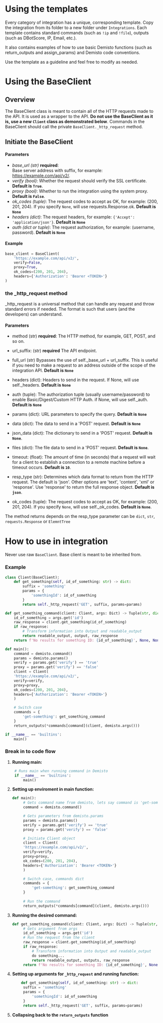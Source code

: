 # Using the templates

Every category of integration has a unique, corresponding template. Copy the integration from its folder to a new folder under `Integrations`.
Each template contains standard commands (such as `!ip` and `!file`), outputs (such as DBotScore, IP, Email, etc.).

It also contains examples of how to use basic Demisto functions (such as return_outputs and assign_params) and Demisto code conventions.

Use the template as a guideline and feel free to modify as needed.

# Using the BaseClient

## Overview

The BaseClient class is meant to contain all of the HTTP requests made to the API. It is used as a wrapper to the API. **Do not use the BaseClient as it is, use a new `Client` class as demonstrated below**.
Commands in the BaseClient should call the private `BaseClient._http_request` method.

## Initiate the BaseClient

#### Parameters

* *base_url (str)* **required**:  
    Base server address with suffix, for example: https://example.com/api/v2/.
* *verify (bool)*:
    Whether the request should verify the SSL certificate. **Default is `True`**.
* *proxy (bool)*:
    Whether to run the integration using the system proxy. **Default is `False`**.
* *ok_codes (tuple)*:
    The request codes to accept as OK, for example: (200, 201, 204).
    If you specify `None`, will use requests.Response.ok. **Default is `None`**
* *headers (dict)*:
    The request headers, for example: `{'Accept': 'application/json'}`.
    **Default is `None`**
* *auth (dict or tuple)*:
    The request authorization, for example: (username, password).
    **Default is `None`**

#### Example

```python
base_client = BaseClient(
    'https://example.com/api/v2/',
    verify=False,
    proxy=True,
    ok_codes=(200, 201, 204),
    headers={'Authorization': 'Bearer <TOKEN>'}
)
```

### **the _http_request method**

_http_request is a universal method that can handle any request and throw standard errors if needed. The format is such that users (and the developers) can understand.

#### Parameters

* method (str) **required**:
    The HTTP method, for example, GET, POST, and so on.

* url_suffix: (str) **required**
    The API endpoint.

* full_url (str)
    Bypasses the use of self._base_url + url_suffix. This is useful if you need to
    make a request to an address outside of the scope of the integration
    API. **Default is `None`**

* headers (dict):
    Headers to send in the request. If None, will use self._headers. **Default is `None`**

* auth (tuple):
    The authorization tuple (usually username/password) to enable Basic/Digest/Custom HTTP Auth.
    if None, will use self._auth. **Default is `None`**

* params (dict):
    URL parameters to specify the query. **Default is `None`**

* data (dict):
    The data to send in a 'POST' request. **Default is `None`**

* json_data (dict):
    The dictionary to send in a 'POST' request. **Default is `None`**.

* files (dict):
    The file data to send in a 'POST' request. **Default is `None`**.

* timeout: (float):
    The amount of time (in seconds) that a request will wait for a client to establish a connection to a remote machine before a timeout occurs. **Default is `10`**.

* resp_type (str):
    Determines which data format to return from the HTTP request. The default
    is 'json'. Other options are 'text', 'content', 'xml' or 'response'. Use 'response'
        to return the full response object. **Default is `json`**.

* ok_codes (tuple):
    The request codes to accept as OK, for example: (200, 201, 204). If you specify
    `None`, will use self._ok_codes. **Default is `None`**.

The method returns depends on the resp_type parameter
can be ``dict``, ``str``, ``requests.Response`` or ``ElemntTree``

# How to use in integration

Never use raw `BaseClient`. Base client is meant to be inherited from.

### Example

```python
class Client(BaseClient):
    def get_something(self, id_of_something: str) -> dict:
        suffix = 'something'
        params = {
            'somethingId': id_of_something
        }
        return self._http_request('GET', suffix, params=params)

def get_something_command(client: Client, args: Dict) -> Tuple(str, dict, dict):
    id_of_something = args.get('id')
    raw_response = client.get_something(id_of_something)
    if raw_response:
        # Transform information into Output and readable_output
        return readable_output, output, raw_response
    return f'No results for something ID: {id_of_something}', None, None

def main():
    command = demisto.command()
    params = demisto.params()
    verify = params.get('verify') == 'true'
    proxy = params.get('verify') == 'false' 
    client = Client(
    'https://example.com/api/v2/',
    verify=verify,
    proxy=proxy,
    ok_codes=(200, 201, 204),
    headers={'Authorization': 'Bearer <TOKEN>'}
    )

    # Switch case
    commands = {
        'get-something': get_something_command
    }
    return_outputs(*commands[command](client, demisto.args()))

if __name__ == 'builtins':
    main()
```

### Break in to code flow

1. **Running main:**

   ```python
    # Runs main when running command in Demisto
    if __name__ == 'builtins':
        main()
    ```

2. **Setting up enviroment in main function:**

   ```python
   def main():
        # Gets command name from demisto, lets say command is 'get-something'
        command = demisto.command()

        # Gets parameters from demisto.params
        params = demisto.params()
        verify = params.get('verify') == 'true'
        proxy = params.get('verify') == 'false' 

        # Initiate Client object
        client = Client(
        'https://example.com/api/v2/',
        verify=verify,
        proxy=proxy,
        ok_codes=(200, 201, 204),
        headers={'Authorization': 'Bearer <TOKEN>'}
        )

        # Switch case, commands dict
        commands = {
            'get-something': get_something_command
        }
        
        # Run the command 
        return_outputs(*commands[command](client, demisto.args()))
    ```

3. **Running the desired command:**

   ```python
   def get_something_command(client: Client, args: Dict) -> Tuple(str, dict, dict):
        # Gets argument from args
        id_of_something = args.get('id')
        # Run the request from the client
        raw_response = client.get_something(id_of_something)
        if raw_response:
            # Transform information into Output and readable_output
            do something...
            return readable_output, outputs, raw_response
        return f'No results for something ID: {id_of_something}', None, None
    ```

4. **Setting up arguments for `_http_request` and running function:**

   ```python
       def get_something(self, id_of_something: str) -> dict:
        suffix = 'something'
        params = {
            'somethingId': id_of_something
        }
        return self._http_request('GET', suffix, params=params)
    ```

5. **Collapsing back to the `return_outputs` function**
